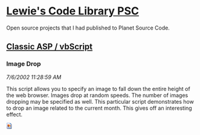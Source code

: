 # [Lewie's Code Library PSC](../../README.md)

Open source projects that I had published to Planet Source Code.

## [Classic ASP / vbScript](../README.md)

### Image Drop

*7/6/2002 11:28:59 AM*

This script allows you to specify an image to fall down the entire height of the web browser. Images drop at random speeds. The number of images dropping may be specified as well. This particular script demonstrates how to drop an image related to the current month. This gives off an interesting effect.

![Screenshot of Image Drop](/screenshot.gif)



